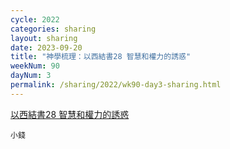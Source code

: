 ```yaml
---
cycle: 2022
categories: sharing
layout: sharing
date: 2023-09-20
title: "神學梳理：以西結書28 智慧和權力的誘惑"
weekNum: 90
dayNum: 3
permalink: /sharing/2022/wk90-day3-sharing.html
---
```


[以西結書28 智慧和權力的誘惑](https://eccseattle.github.io/media/sharing/2022/wk/90/2023-09-20-bin.m4a)

`小錢`

